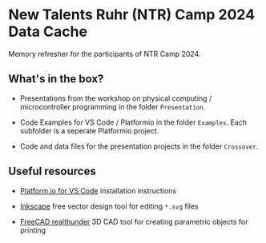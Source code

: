 # New Talents Ruhr (NTR) Camp 2024 Data Cache

Memory refresher for the participants of NTR Camp 2024.

## What's in the box?

- Presentations from the workshop on physical computing / microcontroller programming in the folder `Presentation`.

- Code Examples for VS Code / Platformio in the folder `Examples`. Each subfolder is a seperate Platformio project.

- Code and data files for the presentation projects in the folder `Crossover`.

## Useful resources

- [Platform.io for VS Code](https://platformio.org/install/ide?install=vscode) installation instructions

- [Inkscape](https://inkscape.org/release/inkscape-1.3.2/) free vector design tool for editing `*.svg` files

- [FreeCAD realthunder](https://github.com/realthunder/FreeCAD_assembly3/releases) 3D CAD tool for creating parametric objects for printing

